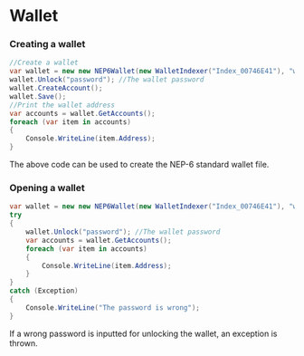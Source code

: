 # Wallet

### Creating a wallet

```c#
//Create a wallet
var wallet = new new NEP6Wallet(new WalletIndexer("Index_00746E41"), "wallet.json"); //The wallet index and file name
wallet.Unlock("password"); //The wallet password
wallet.CreateAccount();
wallet.Save();
//Print the wallet address
var accounts = wallet.GetAccounts();
foreach (var item in accounts)
{
    Console.WriteLine(item.Address);
}
```

The above code can be used to create the NEP-6 standard wallet file.

### Opening a wallet

```c#
var wallet = new new NEP6Wallet(new WalletIndexer("Index_00746E41"), "wallet.json"); //The wallet index and file name
try
{
    wallet.Unlock("password"); //The wallet password
    var accounts = wallet.GetAccounts();
    foreach (var item in accounts)
    {
        Console.WriteLine(item.Address);
    }
}
catch (Exception)
{
    Console.WriteLine("The password is wrong");
}
```

If a wrong password is inputted for unlocking the wallet, an exception is thrown.

